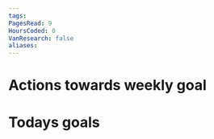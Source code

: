 ```yaml
---
tags: 
PagesRead: 9
HoursCoded: 0
VanResearch: false
aliases:
---
```

# Actions towards weekly goal
# Todays goals
